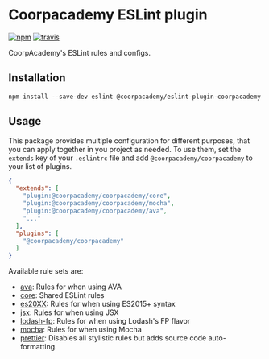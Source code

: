 # Coorpacademy ESLint plugin

[![npm](https://img.shields.io/npm/v/@coorpacademy/eslint-plugin-coorpacademy.svg?maxAge=2592000)](https://github.com/CoorpAcademy/eslint-plugin-coorpacademy)
[![travis](https://api.travis-ci.org/CoorpAcademy/eslint-plugin-coorpacademy.svg)](https://travis-ci.org/CoorpAcademy/eslint-plugin-coorpacademy)

CoorpAcademy's ESLint rules and configs.

## Installation

```console
npm install --save-dev eslint @coorpacademy/eslint-plugin-coorpacademy
```

## Usage

This package provides multiple configuration for different purposes, that you can apply together in you project as needed. To use them, set the `extends` key of your `.eslintrc` file and add `@coorpacademy/coorpacademy` to your list of plugins.

```json
{
  "extends": [
    "plugin:@coorpacademy/coorpacademy/core",
    "plugin:@coorpacademy/coorpacademy/mocha",
    "plugin:@coorpacademy/coorpacademy/ava",
    "..."
  ],
  "plugins": [
    "@coorpacademy/coorpacademy"
  ]
}
```

Available rule sets are:
- [ava](./config/ava.js): Rules for when using AVA
- [core](./config/core.js): Shared ESLint rules
- [es20XX](./config/es20XX.js): Rules for when using ES2015+ syntax
- [jsx](./config/jsx.js): Rules for when using JSX
- [lodash-fp](./config/lodash-fp.js): Rules for when using Lodash's FP flavor
- [mocha](./config/mocha.js): Rules for when using Mocha
- [prettier](./config/prettier.js): Disables all stylistic rules but adds source code auto-formatting.
